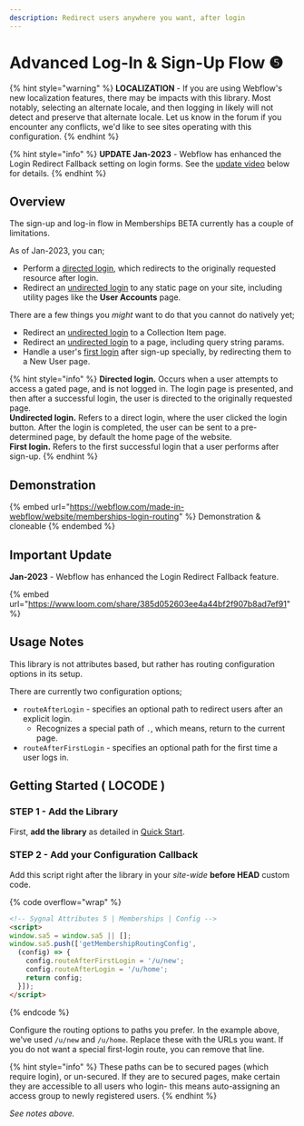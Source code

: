 ```yaml
---
description: Redirect users anywhere you want, after login
---
```


# Advanced Log-In & Sign-Up Flow ❺

{% hint style="warning" %}
**LOCALIZATION** - If you are using Webflow's new localization features, there may be impacts with this library. Most notably, selecting an alternate locale, and then logging in likely will not detect and preserve that alternate locale. Let us know in the forum if you encounter any conflicts, we'd like to see sites operating with this configuration. &#x20;
{% endhint %}

{% hint style="info" %}
**UPDATE Jan-2023** - Webflow has enhanced the Login Redirect Fallback setting on login forms. See the [update video](advanced-log-in-and-sign-up-flow.md#important-update) below for details.
{% endhint %}

## Overview

The sign-up and log-in flow in Memberships BETA currently has a couple of limitations.&#x20;

As of Jan-2023, you can;

* Perform a [directed login](advanced-log-in-and-sign-up-flow.md#terminology), which redirects to the originally requested resource after login.
* Redirect an [undirected login](advanced-log-in-and-sign-up-flow.md#terminology) to any static page on your site, including utility pages like the **User Accounts** page.

There are a few things you _might_ want to do that you cannot do natively yet;

* Redirect an [undirected login](advanced-log-in-and-sign-up-flow.md#terminology) to a Collection Item page.&#x20;
* Redirect an [undirected login](advanced-log-in-and-sign-up-flow.md#terminology) to a page, including query string params.&#x20;
* Handle a user's [first login](advanced-log-in-and-sign-up-flow.md#terminology) after sign-up specially, by redirecting them to a New User page.

{% hint style="info" %}
**Directed login.** Occurs when a user attempts to access a gated page, and is not logged in. The login page is presented, and then after a successful login, the user is directed to the originally requested page.\
**Undirected login.** Refers to a direct login, where the user clicked the login button. After the login is completed, the user can be sent to a pre-determined page, by default the home page of the website. \
**First login.** Refers to the first successful login that a user performs after sign-up.
{% endhint %}

## Demonstration

{% embed url="https://webflow.com/made-in-webflow/website/memberships-login-routing" %}
Demonstration & cloneable
{% endembed %}

## Important Update

**Jan-2023** - Webflow has enhanced the Login Redirect Fallback feature.

{% embed url="https://www.loom.com/share/385d052603ee4a44bf2f907b8ad7ef91" %}

## Usage Notes <a href="#usage-notes" id="usage-notes"></a>

This library is not attributes based, but rather has routing configuration options in its setup.

There are currently two configuration options;

* `routeAfterLogin` - specifies an optional path to redirect users after an explicit login.
  * Recognizes a special path of `.`, which means, return to the current page.
* `routeAfterFirstLogin` - specifies an optional path for the first time a user logs in.

## Getting Started ( LOCODE ) <a href="#getting-started-locode" id="getting-started-locode"></a>

### STEP 1 - Add the Library <a href="#step-1---add-the-library" id="step-1---add-the-library"></a>

First, **add the library** as detailed in [Quick Start](quick-start.md).

### STEP 2 - Add your Configuration Callback

Add this script right after the library in your _site-wide_ **before HEAD** custom code.

{% code overflow="wrap" %}
```html
<!-- Sygnal Attributes 5 | Memberships | Config -->
<script>
window.sa5 = window.sa5 || [];
window.sa5.push(['getMembershipRoutingConfig', 
  (config) => {
    config.routeAfterFirstLogin = '/u/new';
    config.routeAfterLogin = '/u/home';
    return config;
  }]); 
</script>
```
{% endcode %}

Configure the routing options to paths you prefer. In the example above, we've used `/u/new` and `/u/home`. Replace these with the URLs you want. If you do not want a special first-login route, you can remove that line.&#x20;

{% hint style="info" %}
These paths can be to secured pages (which require login), or un-secured. If they are to secured pages, make certain they are accessible to all users who login- this means auto-assigning an access group to newly registered users.  &#x20;
{% endhint %}

_See notes above._

